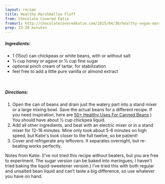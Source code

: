 ```yaml
---
layout: recipe
title: Healthy Marshmallow Fluff
from: Chocolate Covered Katie
fromurl: http://chocolatecoveredkatie.com/2015/04/30/healthy-vegan-marshmallow-fluff/
prep: 15-20 minutes
---
```


##### Ingredients:

* 1 (15oz) can chickpeas or white beans, with or without salt
* ⅓ cup honey or agave or ½ cup fine sugar 
* optional pinch cream of tartar, for stabilization
* feel free to add a little pure vanilla or almond extract


<br>

##### Directions:

1. Open the can of beans and drain just the watery part into a stand mixer or a large mixing bowl. Save the actual beans for a different recipe. If you need inspiration, here are [50+ Healthy Uses For Canned Beans](http://chocolatecoveredkatie.com/tag/beans/).) You should have about ½ cup chickpea liquid. 
2. Add all other ingredients, and beat with an electric mixer or in a stand mixer for 12-16 minutes. Mine only took about 5-6 minutes on high speed, but Katie's took closer to the full twelve, so be patient!
3. Cover and refrigerate any leftovers. It separates overnight, but re-beating works perfectly. 

Notes from Katie: (I’ve not tried this recipe without beaters, but you are free to experiment. The sugar version can be baked into meringues; I haven’t tried baking the liquid-sweetener version.) I’ve tried this with both regular and unsalted bean liquid and can’t taste a big difference, so use whatever you have on hand.

